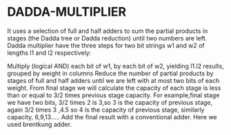 # DADDA-MULTIPLIER
 It uses a selection of full and half adders to sum the partial products in stages (the Dadda tree or Dadda reduction) until two numbers are left.
 Dadda  multiplier have the  three steps for two bit strings  w1 and w2  of lengths l1 and l2 respectively:

Multiply (logical AND) each bit of w1, by each bit of w2, yielding l1.l2 results, grouped by weight in columns
Reduce the number of partial products by stages of full and half adders until we are left with at most two bits of each weight.
From final stage we will calculate the capacity of each stage is less than or equal to 3/2 times previous stage capacity.
For example,final stage we have two bits, 3/2 times 2 is 3,so 3 is the capacity of previous stage,
again 3/2 times 3 ,4.5 so 4 is the capacity of previous stage, similarly capacity, 6,9,13.....
Add the final result with a conventional adder.
Here we used brentkung adder.
